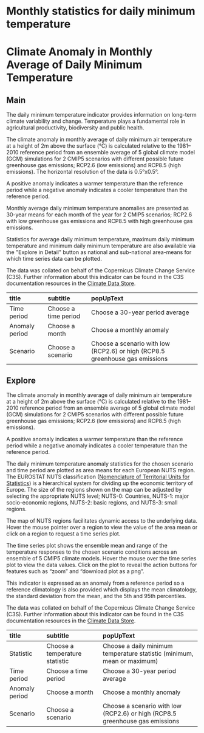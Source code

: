 
Monthly statistics for daily minimum temperature
================================================

# Climate Anomaly in Monthly Average of Daily Minimum Temperature

## Main


The daily minimum temperature indicator provides information on long-term climate variability and change. Temperature plays a fundamental role in agricultural productivity, biodiversity and public health.

The climate anomaly in monthly average of daily minimum air temperature at a height of 2m above the surface (°C) is calculated relative to the 1981–2010 reference period from an ensemble average of 5 global climate model (GCM) simulations for 2 CMIP5 scenarios with different possible future greenhouse gas emissions; RCP2.6 (low emissions) and RCP8.5 (high emissions). The horizontal resolution of the data is 0.5°x0.5°.

A positive anomaly indicates a warmer temperature than the reference period while a negative anomaly indicates a cooler temperature than the reference period.

Monthly average daily minimum temperature anomalies are presented as 30-year means for each month of the year for 2 CMIP5 scenarios; RCP2.6 with low greenhouse gas emissions and RCP8.5 with high greenhouse gas emissions.

Statistics for average daily minimum temperature, maximum daily minimum temperature and minimum daily minimum temperature are also available via the "Explore in Detail" button as national and sub-national area-means for which time series data can be plotted.

The data was collated on behalf of the Copernicus Climate Change Service (C3S).  Further information about this indicator can be found in the C3S documentation resources in the [Climate Data Store](https://cds.climate.copernicus.eu/cdsapp#!/dataset/sis-agroclimatic-indicators?tab=overview).  

|title|subtitle|popUpText|
| :--- | :--- | :--- |
|Time period|Choose a time period|Choose a 30-year period average|
|Anomaly period|Choose a month|Choose a monthly anomaly|
|Scenario|Choose a scenario|Choose a scenario with low (RCP2.6) or high (RCP8.5 greenhouse gas emissions|

## Explore


The climate anomaly in monthly average of daily minimum air temperature at a height of 2m above the surface (°C) is calculated relative to the 1981–2010 reference period from an ensemble average of 5 global climate model (GCM) simulations for 2 CMIP5 scenarios with different possible future greenhouse gas emissions; RCP2.6 (low emissions) and RCP8.5 (high emissions).

A positive anomaly indicates a warmer temperature than the reference period while a negative anomaly indicates a cooler temperature than the reference period.

The daily minimum temperature anomaly statistics for the chosen scenario and time period are plotted as area means for each European NUTS region. The EUROSTAT NUTS classification ([Nomenclature of Territorial Units for Statistics](https://ec.europa.eu/eurostat/web/nuts/background)) is a hierarchical system for dividing up the economic territory of Europe. The size of the regions shown on the map can be adjusted by selecting the appropriate NUTS level; NUTS-0: Countries, NUTS-1: major socio-economic regions, NUTS-2: basic regions, and NUTS-3: small regions.

The map of NUTS regions facilitates dynamic access to the underlying data. Hover the mouse pointer over a region to view the value of the area mean or click on a region to request a time series plot.

The time series plot shows the ensemble mean and range of the temperature responses to the chosen scenario conditions across an ensemble of 5 CMIP5 climate models. Hover the mouse over the time series plot to view the data values.  Click on the plot to reveal the action buttons for features such as “zoom” and “download plot as a png”.

This indicator is expressed as an anomaly from a reference period so a reference climatology is also provided which displays the mean climatology, the standard deviation from the mean, and the 5th and 95th percentiles.

The data was collated on behalf of the Copernicus Climate Change Service (C3S).  Further information about this indicator can be found in the C3S documentation resources in the [Climate Data Store](https://cds.climate.copernicus.eu/cdsapp#!/dataset/sis-agroclimatic-indicators?tab=overview).  

|title|subtitle |popUpText|
| :--- | :--- | :--- |
|Statistic|Choose a temperature statistic|Choose a daily minimum temperature statistic (minimum, mean or maximum)|
|Time period|Choose a time period|Choose a 30-year period average|
|Anomaly period|Choose a month|Choose a monthly anomaly|
|Scenario|Choose a scenario|Choose a scenario with low (RCP2.6) or high (RCP8.5 greenhouse gas emissions|
